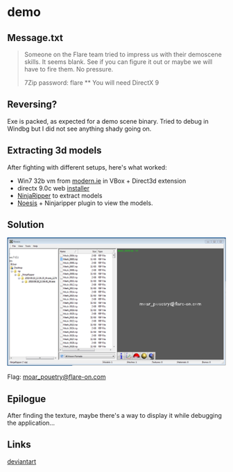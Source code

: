 # demo

## Message.txt

> Someone on the Flare team tried to impress us with their demoscene skills. It seems
> blank. See if you can figure it out or maybe we will have to fire them. No pressure.
>
>    7Zip password: flare ** You will need DirectX 9

## Reversing?

Exe is packed, as expected for a demo scene binary. Tried to debug in Windbg but I did not
see anything shady going on.

## Extracting 3d models

After fighting with different setups, here's what worked:

- Win7 32b vm from [modern.ie](https://developer.microsoft.com/en-us/microsoft-edge/tools/vms/) in VBox + Direct3d extension
- directx 9.0c web [installer](tools/dxwebsetup.exe)
- [NinjaRipper](tools/ninjaripper171.7z) to extract models
- [Noesis](tools/noesisv4406.zip) + Ninjaripper plugin to view the models.

## Solution

![solved](img/solved.png)

Flag: moar_pouetry@flare-on.com

## Epilogue

After finding the texture, maybe there's a way to display it while debugging the
application...

## Links

[deviantart](https://www.deviantart.com/xcurtainx/journal/Rip-Your-Favorite-3D-Game-Character-Models-FREE-753410159)
